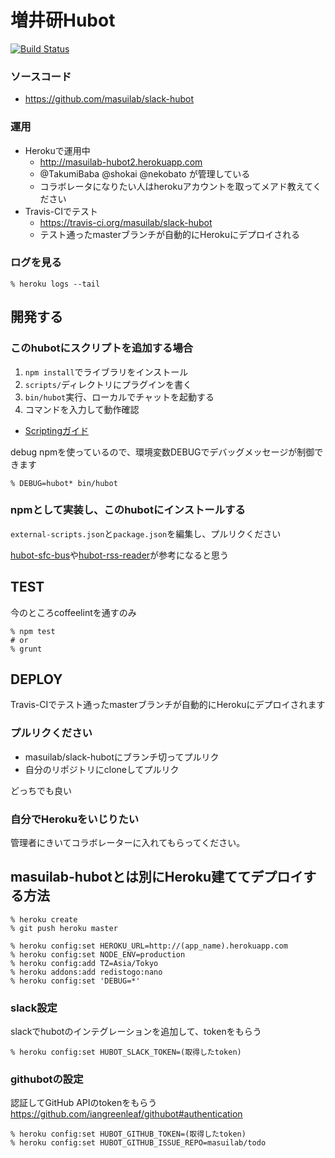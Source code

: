 # 増井研Hubot

[![Build Status](https://travis-ci.org/masuilab/slack-hubot.svg?branch=master)](https://travis-ci.org/masuilab/slack-hubot)


### ソースコード
- https://github.com/masuilab/slack-hubot

### 運用

- Herokuで運用中
  - http://masuilab-hubot2.herokuapp.com
  - @TakumiBaba @shokai @nekobato が管理している
  - コラボレータになりたい人はherokuアカウントを取ってメアド教えてください
- Travis-CIでテスト
  - https://travis-ci.org/masuilab/slack-hubot
  - テスト通ったmasterブランチが自動的にHerokuにデプロイされる

### ログを見る

    % heroku logs --tail


## 開発する

### このhubotにスクリプトを追加する場合

1. `npm install`でライブラリをインストール
2. `scripts/`ディレクトリにプラグインを書く
3. `bin/hubot`実行、ローカルでチャットを起動する
4. コマンドを入力して動作確認

- [Scriptingガイド](https://github.com/github/hubot/blob/master/docs/scripting.md)


debug npmを使っているので、環境変数DEBUGでデバッグメッセージが制御できます

    % DEBUG=hubot* bin/hubot

### npmとして実装し、このhubotにインストールする

`external-scripts.json`と`package.json`を編集し、プルリクください

[hubot-sfc-bus](https://github.com/shokai/hubot-sfc-bus)や[hubot-rss-reader](https://github.com/shokai/hubot-rss-reader)が参考になると思う

## TEST
今のところcoffeelintを通すのみ

    % npm test
    # or
    % grunt


## DEPLOY

Travis-CIでテスト通ったmasterブランチが自動的にHerokuにデプロイされます


### プルリクください

- masuilab/slack-hubotにブランチ切ってプルリク
- 自分のリポジトリにcloneしてプルリク

どっちでも良い


### 自分でHerokuをいじりたい
管理者にきいてコラボレーターに入れてもらってください。


## masuilab-hubotとは別にHeroku建ててデプロイする方法

    % heroku create
    % git push heroku master

    % heroku config:set HEROKU_URL=http://(app_name).herokuapp.com
    % heroku config:set NODE_ENV=production
    % heroku config:add TZ=Asia/Tokyo
    % heroku addons:add redistogo:nano
    % heroku config:set 'DEBUG=*'

### slack設定

slackでhubotのインテグレーションを追加して、tokenをもらう

    % heroku config:set HUBOT_SLACK_TOKEN=(取得したtoken)


### githubotの設定

認証してGitHub APIのtokenをもらう
https://github.com/iangreenleaf/githubot#authentication


    % heroku config:set HUBOT_GITHUB_TOKEN=(取得したtoken)
    % heroku config:set HUBOT_GITHUB_ISSUE_REPO=masuilab/todo
